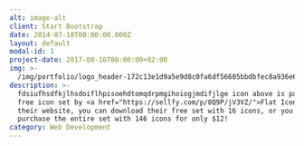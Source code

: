```yaml
---
alt: image-alt
client: Start Bootstrap
date: 2014-07-18T00:00:00.000Z
layout: default
modal-id: 1
project-date: 2017-08-16T00:00:00+02:00
img: >-
  /img/portfolio/logo_header-172c13e1d9a5e9d8c0fa6df56605bbdbfec8a936e6bc1f985c65feb7eb107851.png
description: >-
  fdsiufhsdfkjlhsdoiflhpisoehdtomqdrpmgihoiogjmdifjlge icon above is part of a
  free icon set by <a href="https://sellfy.com/p/8Q9P/jV3VZ/">Flat Icons</a>. On
  their website, you can download their free set with 16 icons, or you can
  purchase the entire set with 146 icons for only $12!
category: Web Development
---
```




